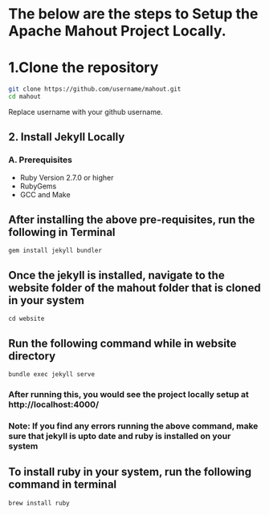<!--
 Licensed to the Apache Software Foundation (ASF) under one or more
 contributor license agreements.  See the NOTICE file distributed with
 this work for additional information regarding copyright ownership.
 The ASF licenses this file to You under the Apache License, Version 2.0
 (the "License"); you may not use this file except in compliance with
 the License.  You may obtain a copy of the License at

     http://www.apache.org/licenses/LICENSE-2.0

 Unless required by applicable law or agreed to in writing, software
 distributed under the License is distributed on an "AS IS" BASIS,
 WITHOUT WARRANTIES OR CONDITIONS OF ANY KIND, either express or implied.
 See the License for the specific language governing permissions and
 limitations under the License.
-->

 # The below are the steps to Setup the Apache Mahout Project Locally.

# 1.Clone the repository 
```bash
git clone https://github.com/username/mahout.git
cd mahout
```
Replace username with your github username.


 
 ## 2. Install Jekyll Locally
 ### A. Prerequisites
 - Ruby Version 2.7.0 or higher
 - RubyGems
 - GCC and Make
## After installing the above pre-requisites, run the following in Terminal
```terminal
gem install jekyll bundler
```
## Once the jekyll is installed, navigate to the website folder of the mahout folder that is cloned in your system

```
cd website
```
## Run the following command while in website directory
```
bundle exec jekyll serve
```
### After running this, you would see the project locally setup at http://localhost:4000/

### Note: If you find any errors running the above command, make sure that jekyll is upto date and ruby is installed on your system 

## To install ruby in your system, run the following command in terminal
```
brew install ruby
```

